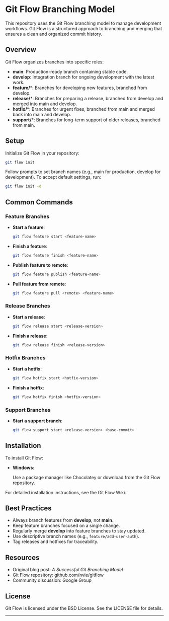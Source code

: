 # Git Flow Branching Model

This repository uses the Git Flow branching model to manage development workflows. Git Flow is a structured approach to branching and merging that ensures a clean and organized commit history.

## Overview

Git Flow organizes branches into specific roles:

- **main**: Production-ready branch containing stable code.
- **develop**: Integration branch for ongoing development with the latest work.
- **feature/***: Branches for developing new features, branched from develop.
- **release/***: Branches for preparing a release, branched from develop and merged into main and develop.
- **hotfix/***: Branches for urgent fixes, branched from main and merged back into main and develop.
- **support/***: Branches for long-term support of older releases, branched from main.

## Setup

Initialize Git Flow in your repository:

```bash
git flow init
```

Follow prompts to set branch names (e.g., main for production, develop for development). To accept default settings, run:

```bash
git flow init -d
```

## Common Commands

### Feature Branches

- **Start a feature**:

  ```bash
  git flow feature start <feature-name>
  ```

- **Finish a feature**:

  ```bash
  git flow feature finish <feature-name>
  ```

- **Publish feature to remote**:

  ```bash
  git flow feature publish <feature-name>
  ```

- **Pull feature from remote**:

  ```bash
  git flow feature pull <remote> <feature-name>
  ```

### Release Branches

- **Start a release**:

  ```bash
  git flow release start <release-version>
  ```

- **Finish a release**:

  ```bash
  git flow release finish <release-version>
  ```

### Hotfix Branches

- **Start a hotfix**:

  ```bash
  git flow hotfix start <hotfix-version>
  ```

- **Finish a hotfix**:

  ```bash
  git flow hotfix finish <hotfix-version>
  ```

### Support Branches

- **Start a support branch**:

  ```bash
  git flow support start <release-version> <base-commit>
  ```

## Installation

To install Git Flow:

- **Windows**:

  Use a package manager like Chocolatey or download from the Git Flow repository.

For detailed installation instructions, see the Git Flow Wiki.

## Best Practices

- Always branch features from **develop**, not **main**.
- Keep feature branches focused on a single change.
- Regularly merge **develop** into feature branches to stay updated.
- Use descriptive branch names (e.g., `feature/add-user-auth`).
- Tag releases and hotfixes for traceability.

## Resources

- Original blog post: *A Successful Git Branching Model*
- Git Flow repository: github.com/nvie/gitflow
- Community discussion: Google Group

## License

Git Flow is licensed under the BSD License. See the LICENSE file for details.

***

